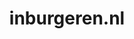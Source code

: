 ---
layout: post
title:  "inburgeren.nl"
internal_url:  "/data/inburgeren.nl.html"
categories: dutchgov
---